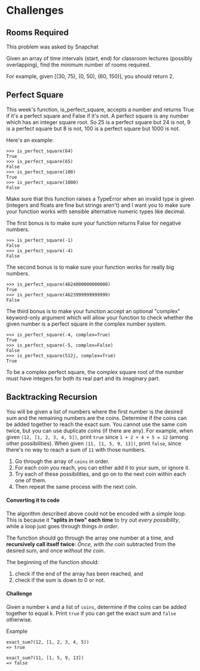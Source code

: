 # Challenges

## Rooms Required

This problem was asked by Snapchat

Given an array of time intervals (start, end) for classroom lectures (possibly overlapping), find the minimum number of rooms required.

For example, given [(30, 75), (0, 50), (60, 150)], you should return 2.

## Perfect Square

This week's function, is_perfect_square, accepts a number and returns True if it's a perfect square and False if it's not. A perfect square is any number which has an integer square root. So 25 is a perfect square but 24 is not, 9 is a perfect square but 8 is not, 100 is a perfect square but 1000 is not.


Here's an example:

```
>>> is_perfect_square(64)
True
>>> is_perfect_square(65)
False
>>> is_perfect_square(100)
True
>>> is_perfect_square(1000)
False
```

Make sure that this function raises a TypeError when an invalid type is given (integers and floats are fine but strings aren't) and I want you to make sure your function works with sensible alternative numeric types like decimal.

The first bonus is to make sure your function returns False for negative numbers.

```
>>> is_perfect_square(-1)
False
>>> is_perfect_square(-4)
False
```

The second bonus is to make sure your function works for really big numbers.

```
>>> is_perfect_square(4624000000000000)
True
>>> is_perfect_square(4623999999999999)
False
```

The third bonus is to make your function accept an optional "complex" keyword-only argument which will allow your function to check whether the given number is a perfect square in the complex number system.

```
>>> is_perfect_square(-4, complex=True)
True
>>> is_perfect_square(-5, complex=False)
False
>>> is_perfect_square(512j, complex=True)
True
```

To be a complex perfect square, the complex square root of the number must have integers for both its real part and its imaginary part.

## Backtracking Recursion

You will be given a list of numbers where the first number is the desired sum and the remaining numbers are the coins. Determine if the coins can be added together to reach the exact sum. You cannot use the same coin twice, but you can use duplicate coins (if there are any).
For example, when given `(12, [1, 2, 3, 4, 5])`, print `true` since `1 + 2 + 4 + 5 = 12` (among other possibilities). When given `(11, [1, 5, 9, 13])`, print `false`, since there's no way to reach a sum of `11` with those numbers.

1. Go through the array of `coins` in order.
2. For each coin you reach, you can  either add it to your sum, or ignore it.
3. Try each of these possibilities, and go on to the next coin within each one of them.
4. Then repeat the same process with the next coin.

#### Converting it to code

The algorithm described above could not be encoded with a simple loop. This is because it **"splits in two" each time** to try out *every  possibility*, while a loop just goes through things *in order*.

The function should go through the array one number at a time, and **recursively call itself twice**: *Once, with the coin* subtracted from the desired sum, and once *without the coin*.

The beginning of the function should:
1. check if the end of the array has been reached, and
2. check if the sum is down to 0 or not.

#### Challenge

Given a number `k` and a list of `coins`, determine if the coins can be added together to equal k. Print `true` if you can get the exact sum and `false` otherwise.

Example

```
exact_sum?(12, [1, 2, 3, 4, 5])
=> true
```
```
exact_sum?(11, [1, 5, 9, 13])
=> false
```
